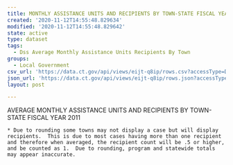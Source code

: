 ```yaml
---
title: MONTHLY ASSISTANCE UNITS AND RECIPIENTS BY TOWN-STATE FISCAL YEAR 2011
created: '2020-11-12T14:55:48.829634'
modified: '2020-11-12T14:55:48.829642'
state: active
type: dataset
tags:
  - Dss Average Monthly Assistance Units Recipients By Town
groups:
  - Local Government
csv_url: 'https://data.ct.gov/api/views/eijt-q8ip/rows.csv?accessType=DOWNLOAD'
json_url: 'https://data.ct.gov/api/views/eijt-q8ip/rows.json?accessType=DOWNLOAD'
layout: post

---
```

AVERAGE MONTHLY ASSISTANCE UNITS AND RECIPIENTS BY TOWN-STATE FISCAL YEAR 2011 

	* Due to rounding some towns may not display a case but will display recipients.  This is due to most cases having more than one recipient and therefore when averaged, the recipient count will be .5 or higher, and be counted as 1.  Due to rounding, program and statewide totals may appear inaccurate.
